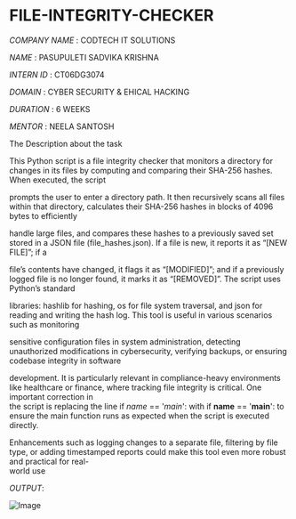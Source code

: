 # FILE-INTEGRITY-CHECKER
*COMPANY NAME* : CODTECH IT SOLUTIONS

*NAME*	       : PASUPULETI SADVIKA KRISHNA

*INTERN ID*	   : CT06DG3074

*DOMAIN*	     : CYBER SECURITY & EHICAL HACKING

*DURATION*	   : 6 WEEKS

*MENTOR*       : NEELA SANTOSH	

The Description about the task

This Python script is a file integrity checker that monitors a directory for changes in its files by computing and comparing their SHA-256 hashes. When executed, the script 

prompts the user to enter a directory path. It then recursively scans all files within that directory, calculates their SHA-256 hashes in blocks of 4096 bytes to efficiently

handle large files, and compares these hashes to a previously saved set stored in a JSON file (file_hashes.json). If a file is new, it reports it as “[NEW FILE]”; if a    

file’s contents have changed, it flags it as “[MODIFIED]”; and if a previously logged file is no longer found, it marks it as “[REMOVED]”. The script uses Python’s standard 

libraries: hashlib for hashing, os for file system traversal, and json for reading and writing the hash log. This tool is useful in various scenarios such as monitoring      

sensitive configuration files in system administration, detecting unauthorized modifications in cybersecurity, verifying backups, or ensuring codebase integrity in software  

development. It is particularly relevant in compliance-heavy environments like healthcare or finance, where tracking file integrity is critical. One important correction in   
the script is replacing the line if _name_ == '_main_': with if __name__ == '__main__': to ensure the main function runs as expected when the script is executed directly.    

Enhancements such as logging changes to a separate file, filtering by file type, or adding timestamped reports could make this tool even more robust and practical for real-   
world use

*OUTPUT*:

![Image](https://github.com/user-attachments/assets/8c7beb61-f113-4ff2-b738-fb6f42853bdb)
